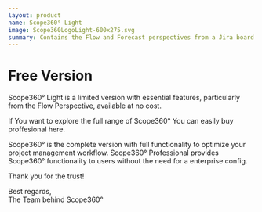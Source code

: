 ```yaml
---
layout: product
name: Scope360° Light
image: Scope360LogoLight-600x275.svg
summary: Contains the Flow and Forecast perspectives from a Jira board. The functionality available in Jira Flow Companion is now available to everyone through Scope360°.
---
```

# Free Version
Scope360° Light is a limited version with essential features, particularly from the Flow Perspective, available at no cost.

If You want to explore the full range of Scope360° You can easily buy proffesional here.

Scope360° is the complete version with full functionality to optimize your project management workflow. Scope360° Professional provides Scope360° functionality to users without the need for a enterprise config.

Thank you for the trust!  

Best regards,  
The Team behind Scope360°
